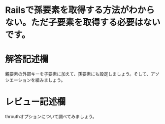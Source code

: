 # Railsで孫要素を取得する方法がわからない。ただ子要素を取得する必要はないです。
# 解答記述欄

親要素の外部キーを子要素に加えて、孫要素にも設定しましょう。そして、アソシエーションを組みましょう。





# レビュー記述欄
throuthオプションについて調べてみましょう。

